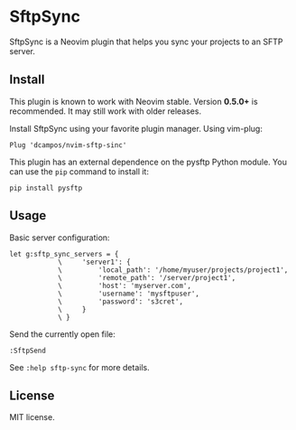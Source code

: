 # SftpSync

SftpSync is a Neovim plugin that helps you sync your projects to an SFTP
server.

## Install

This plugin is known to work with Neovim stable. Version **0.5.0+** is
recommended. It may still work with older releases.

Install SftpSync using your favorite plugin manager. Using vim-plug:

```vim
Plug 'dcampos/nvim-sftp-sinc'
```

This plugin has an external dependence on the pysftp Python module. You can use
the `pip` command to install it:

```
pip install pysftp
```

## Usage

Basic server configuration:

```
let g:sftp_sync_servers = {
            \     'server1': {
            \         'local_path': '/home/myuser/projects/project1',
            \         'remote_path': '/server/project1',
            \         'host': 'myserver.com',
            \         'username': 'mysftpuser',
            \         'password': 's3cret',
            \     }
            \ }
```

Send the currently open file:

```
:SftpSend
```

See `:help sftp-sync` for more details.

## License

MIT license.
